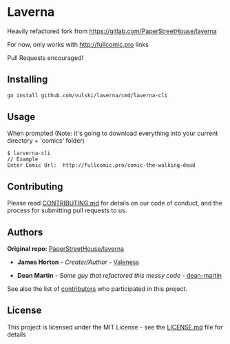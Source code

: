 # Laverna
Heavily refactored fork from https://gitlab.com/PaperStreetHouse/laverna

For now, only works with http://fullcomic.pro links

Pull Requests encouraged!

## Installing


```bash
go install github.com/vulski/laverna/cmd/laverna-cli
```

## Usage
When prompted (Note: it's going to download everything into your current directory + 'comics' folder)
```
$ larverna-cli
// Example
Enter Comic Url:  http://fullcomic.pro/comic-the-walking-dead
```



## Contributing

Please read [CONTRIBUTING.md](CONTRIBUTING.md) for details on our code of conduct, and the process
for submitting pull requests to us.

## Authors

**Original repo:** [PaperStreetHouse/laverna](https://gitlab.com/PaperStreetHouse/laverna)

* **James Horton** - *Creater/Author* - [Valeness](https://gitlab.com/Valeness)

* **Dean Martin** - *Some guy that refactored this messy code* - [dean-martin](https://github.com/dean-martin)

See also the list of [contributors](https://github.com/dean-martin/laverna/contributors) who participated
in this project.

## License

This project is licensed under the MIT License - see the [LICENSE.md](LICENSE.md) file for details

